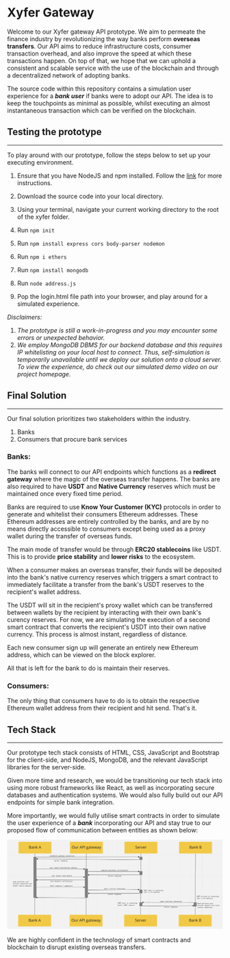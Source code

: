 # Xyfer Gateway

Welcome to our Xyfer gateway API prototype. We aim to permeate the finance industry by revolutionizing the way banks perform **overseas transfers**. Our API aims to reduce infrastructure costs, consumer transaction overhead, and also improve the speed at which these transactions happen. On top of that, we hope that we can uphold a consistent and scalable service with the use of the blockchain and through a decentralized network of adopting banks. 

The source code within this repository contains a simulation user experience for a _**bank user**_ if banks were to adopt our API. The idea is to keep the touchpoints as minimal as possible, whilst executing an almost instantaneous transaction which can be verified on the blockchain. 

## Testing the prototype
---

To play around with our prototype, follow the steps below to set up your executing environment.

1. Ensure that you have NodeJS and npm installed. Follow the [link](https://nodejs.org/en/download/) for more instructions.

2. Download the source code into your local directory.

3. Using your terminal, navigate your current working directory to the root of the xyfer folder.

4. Run `npm init`

5. Run `npm install express cors body-parser nodemon`

6. Run `npm i ethers`

7. Run `npm install mongodb`

8. Run `node address.js`

9. Pop the login.html file path into your browser, and play around for a simulated experience.

_Disclaimers:_ 
1. _The prototype is still a work-in-progress and you may encounter some errors or unexpected behavior._
2. _We employ MongoDB DBMS for our backend database and this requires IP whitelisting on your local host to connect. Thus, self-simulation is temporarily unavailable until we deploy our solution onto a cloud server. To view the experience, do check out our simulated demo video on our project homepage._

## Final Solution
---

Our final solution prioritizes two stakeholders within the industry. 

1. Banks
2. Consumers that procure bank services

### **Banks:**

The banks will connect to our API endpoints which functions as a **redirect gateway** where the magic of the overseas transfer happens. The banks are also required to have **USDT** and **Native Currency** reserves which must be maintained once every fixed time period.

Banks are required to use **Know Your Customer (KYC)** protocols in order to generate and whitelist their consumers Ethereum addresses. These Ethereum addresses are entirely controlled by the banks, and are by no means directly accessible to consumers except being used as a proxy wallet during the transfer of overseas funds.

The main mode of transfer would be through **ERC20 stablecoins** like USDT. This is to provide **price stability** and **lower risks** to the ecosystem.

When a consumer makes an overseas transfer, their funds will be deposited into the bank's native currency reserves which triggers a smart contract to immediately facilitate a transfer from the bank's USDT reserves to the recipient's wallet address. 

The USDT will sit in the recipient's proxy wallet which can be transferred between wallets by the recipient by interacting with their own bank's curency reserves. For now, we are simulating the execution of a second smart contract that converts the recipient's USDT into their own native currency. This process is almost instant, regardless of distance.

Each new consumer sign up will generate an entirely new Ethereum address, which can be viewed on the block explorer. 

All that is left for the bank to do is maintain their reserves.

### **Consumers:**

The only thing that consumers have to do is to obtain the respective Ethereum wallet address from their recipient and hit send. That's it. 

## Tech Stack
---

Our prototype tech stack consists of HTML, CSS, JavaScript and Bootstrap for the client-side, and NodeJS, MongoDB, and the relevant JavaScript libraries for the server-side. 

Given more time and research, we would be transitioning our tech stack into using more robust frameworks like React, as well as incorporating secure databases and authentication systems. We would also fully build out our API endpoints for simple bank integration. 

More importantly, we would fully utilise smart contracts in order to simulate the user experience of a _**bank**_ incorporating our API and stay true to our proposed flow of communication between entities as shown below:

![API flow](./assets/comms-flow.png)

We are highly confident in the technology of smart contracts and blockchain to disrupt existing overseas transfers. 

